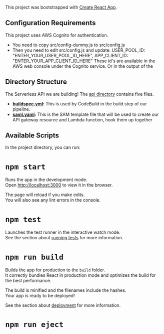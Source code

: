 This project was bootstrapped with [Create React App](https://github.com/facebookincubator/create-react-app).

## Configuration Requirements

This project uses AWS Cognito for authentication.
- You need to copy src/config-dummy.js to src/config.js
- Then you need to edit src/config.js and update:
  USER_POOL_ID: "ENTER_YOUR_USER_POOL_ID_HERE",
  APP_CLIENT_ID: "ENTER_YOUR_APP_CLIENT_ID_HERE"
These id's are available in the AWS web console under the Cognito service.
Or in the output of the

## Directory Structure
The Serverless API we are building! The [api directory](api/) contains five files.

- **[buildspec.yml](api/buildspec.yml):** This is used by CodeBuild in the build step of our pipeline.
- **[saml.yaml](api/saml.yaml):** This is the SAM template file that will be used to create our API gateway resource and Lambda function, hook them up together

## Available Scripts

In the project directory, you can run:

# `npm start`

Runs the app in the development mode.<br>
Open [http://localhost:3000](http://localhost:3000) to view it in the browser.

The page will reload if you make edits.<br>
You will also see any lint errors in the console.

# `npm test`

Launches the test runner in the interactive watch mode.<br>
See the section about [running tests](#running-tests) for more information.

# `npm run build`

Builds the app for production to the `build` folder.<br>
It correctly bundles React in production mode and optimizes the build for the best performance.

The build is minified and the filenames include the hashes.<br>
Your app is ready to be deployed!

See the section about [deployment](#deployment) for more information.

# `npm run eject`

